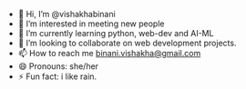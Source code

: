 - 👋 Hi, I’m @vishakhabinani
- 👀 I’m interested in meeting new people
- 🌱 I’m currently learning python, web-dev and AI-ML
- 💞️ I’m looking to collaborate on web development projects.
- 📫 How to reach me binani.vishakha@gmail.com
- 😄 Pronouns: she/her
- ⚡ Fun fact: i like rain.


